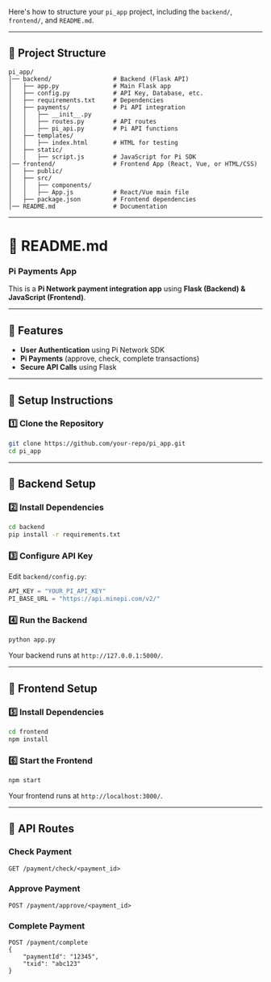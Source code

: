 Here's how to structure your `pi_app` project, including the `backend/`, `frontend/`, and `README.md`.

---

## **📂 Project Structure**
```
pi_app/
│── backend/                 # Backend (Flask API)
│   ├── app.py               # Main Flask app
│   ├── config.py            # API Key, Database, etc.
│   ├── requirements.txt     # Dependencies
│   ├── payments/            # Pi API integration
│   │   ├── __init__.py
│   │   ├── routes.py        # API routes
│   │   ├── pi_api.py        # Pi API functions
│   ├── templates/
│   │   ├── index.html       # HTML for testing
│   ├── static/
│   │   ├── script.js        # JavaScript for Pi SDK
│── frontend/                # Frontend App (React, Vue, or HTML/CSS)
│   ├── public/
│   ├── src/
│   │   ├── components/
│   │   ├── App.js           # React/Vue main file
│   ├── package.json         # Frontend dependencies
│── README.md                # Documentation
```

---

# **📖 README.md**
### **Pi Payments App**
This is a **Pi Network payment integration app** using **Flask (Backend) & JavaScript (Frontend)**.

---

## **🚀 Features**
- **User Authentication** using Pi Network SDK
- **Pi Payments** (approve, check, complete transactions)
- **Secure API Calls** using Flask

---

## **📌 Setup Instructions**

### **1️⃣ Clone the Repository**
```bash
git clone https://github.com/your-repo/pi_app.git
cd pi_app
```

---

## **📂 Backend Setup**
### **2️⃣ Install Dependencies**
```bash
cd backend
pip install -r requirements.txt
```

### **3️⃣ Configure API Key**
Edit `backend/config.py`:
```python
API_KEY = "YOUR_PI_API_KEY"
PI_BASE_URL = "https://api.minepi.com/v2/"
```

### **4️⃣ Run the Backend**
```bash
python app.py
```
Your backend runs at `http://127.0.0.1:5000/`.

---

## **📂 Frontend Setup**
### **5️⃣ Install Dependencies**
```bash
cd frontend
npm install
```

### **6️⃣ Start the Frontend**
```bash
npm start
```
Your frontend runs at `http://localhost:3000/`.

---

## **🎯 API Routes**
### **Check Payment**
```http
GET /payment/check/<payment_id>
```
### **Approve Payment**
```http
POST /payment/approve/<payment_id>
```
### **Complete Payment**
```http
POST /payment/complete
{
    "paymentId": "12345",
    "txid": "abc123"
}
```


